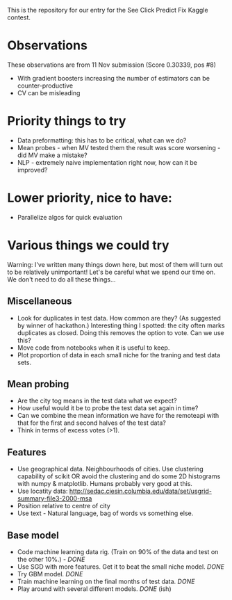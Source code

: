 This is the repository for our entry for the See Click Predict Fix Kaggle contest.

# Observations

These observations are from 11 Nov submission (Score 0.30339, pos #8)

- With gradient boosters increasing the number of estimators can be counter-productive
- CV can be misleading


# Priority things to try
- Data preformatting: this has to be critical, what can we do?
- Mean probes - when MV tested them the result was score worsening - did MV make a mistake?
- NLP - extremely naive implementation right now, how can it be improved?

# Lower priority, nice to have:
- Parallelize algos for quick evaluation

# Various things we could try

Warning: I've written many things down here, but most of them will turn out to be relatively unimportant! Let's be careful what we spend our time on. We don't need to do all these things...

## Miscellaneous 
* Look for duplicates in test data. How common are they? (As suggested by winner of hackathon.) Interesting thing I spotted: the city often marks duplicates as closed. Doing this removes the option to vote. Can we use this?
* Move code from notebooks when it is useful to keep.
* Plot proportion of data in each small niche for the traning and test data sets.

## Mean probing
* Are the city tog means in the test data what we expect?
* How useful would it be to probe the test data set again in time?
* Can we combine the mean information we have for the remoteapi with that for the first and second halves of the test data?
* Think in terms of excess votes (>1).

## Features
* Use geographical data. Neighbourhoods of cities. Use clustering capability of scikit OR avoid the clustering and do
  some 2D histograms with numpy & matplotlib. Humans probably very good at this.
* Use locatity data: http://sedac.ciesin.columbia.edu/data/set/usgrid-summary-file3-2000-msa
* Position relative to centre of city
* Use text - Natural language, bag of words vs something else.

## Base model
* Code machine learning data rig. (Train on 90% of the data and test on the other 10%.) - *DONE*
* Use SGD with more features. Get it to beat the small niche model. *DONE*
* Try GBM model. *DONE*
* Train machine learning on the final months of test data. *DONE*
* Play around with several different models. *DONE* (ish)
